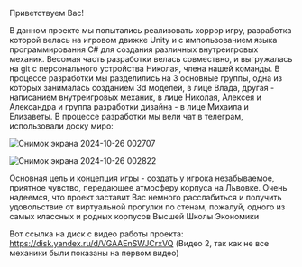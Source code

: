 Приветствуем Вас! 

В данном проекте мы попытались реализовать хоррор игру, разработка которой велась на игровом движке Unity и с импользованием языка программирования C# для создания
различных внутреигровых механик. Весомая часть разработки велась совмествно, и выгружалась на git c персонального устройства Николая, члена нашей команды. 
В процессе разработки мы разделились на 3 основные группы, одна из которых занималась созданием 3d моделей, в лице Влада, другая - написанием внутреигровых механик, в лице Николая, Алексея и Александра и группа разработки дизайна - в лице Михаила и Елизаветы.
В процессе разработки мы вели чат в телеграм, использовали доску миро:

![Снимок экрана 2024-10-26 002707](https://github.com/user-attachments/assets/c7ee357d-f0d9-45ec-ae0c-aeecc3b0c65a)

![Снимок экрана 2024-10-26 002822](https://github.com/user-attachments/assets/903e7809-284e-4c8f-b8ea-30786046a2b9)

Основная цель и концепция игры - создать у игрока
незабываемое, приятное чувство, передающее атмосферу корпуса на Львовке.
Очень надеемся, что проект заставит Вас немного расслабиться и получить удовольствие от виртуальной прогулки по стенам, пожалуй, одного из самых классных и родных корпусов Высшей Школы Экономики

Вот ссылка на диск с видео работы проекта: https://disk.yandex.ru/d/VGAAEnSWJCrxVQ 
(Видео 2, так как не все механики были показаны на первом видео)
